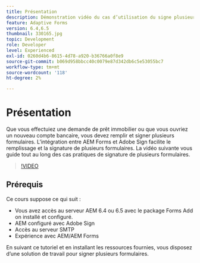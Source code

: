 ```yaml
---
title: Présentation
description: Démonstration vidéo du cas d’utilisation du signe plusieurs formulaires
feature: Adaptive Forms
version: 6.4,6.5
thumbnail: 330165.jpg
topic: Development
role: Developer
level: Experienced
exl-id: 0260d4b6-8615-4d78-a920-b36766a0f8e9
source-git-commit: b069d958bbcc40c0079e87d342db6c5e53055bc7
workflow-type: tm+mt
source-wordcount: '118'
ht-degree: 2%

---
```


# Présentation

Que vous effectuiez une demande de prêt immobilier ou que vous ouvriez un nouveau compte bancaire, vous devez remplir et signer plusieurs formulaires. L’intégration entre AEM Forms et Adobe Sign facilite le remplissage et la signature de plusieurs formulaires.
La vidéo suivante vous guide tout au long des cas pratiques de signature de plusieurs formulaires.

>[!VIDEO](https://video.tv.adobe.com/v/330165?quality=9&learn=on)

## Prérequis

Ce cours suppose ce qui suit :

* Vous avez accès au serveur AEM 6.4 ou 6.5 avec le package Forms Add on installé et configuré.
* AEM configuré avec Adobe Sign
* Accès au serveur SMTP
* Expérience avec AEM/AEM Forms

En suivant ce tutoriel et en installant les ressources fournies, vous disposez d’une solution de travail pour signer plusieurs formulaires.
